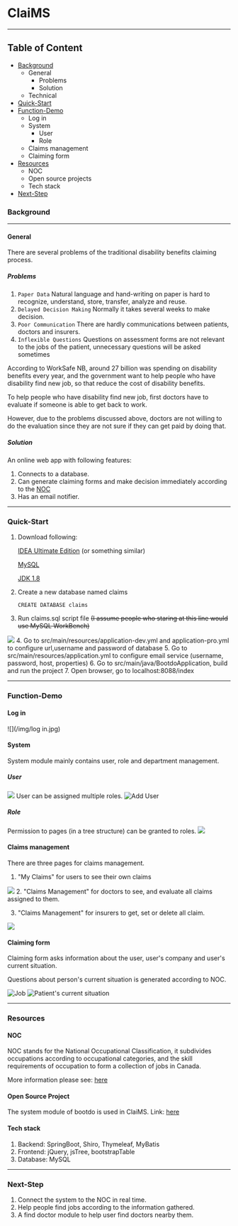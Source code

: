 # ClaiMS
***

## Table of Content
* [Background](#Background)
  * General
    *  Problems
    *  Solution
  * Technical
* [Quick-Start](#Quick-Start)
* [Function-Demo](#Function-Demo)
  * Log in
  * System
    * User
    * Role
  * Claims management
  * Claiming form
* [Resources](#Resources)
  * NOC
  * Open source projects
  * Tech stack
* [Next-Step](#Next-Step)




### Background

***

#### General
There are several problems of the traditional disability benefits claiming process.

##### Problems
1.  `Paper Data` Natural language and hand-writing on paper is hard to recognize, understand, store, transfer, analyze and reuse.
2.  `Delayed Decision Making` Normally it takes several weeks to make decision.  
3.  `Poor Communication` There are hardly communications between patients, doctors and insurers.
4.  `Inflexible Questions` Questions on assessment forms are not relevant to the jobs of the patient, unnecessary questions will be asked sometimes

According to WorkSafe NB, around 27 billion was spending on disability benefits every year,
and the government want to help people who have disability find new job, 
so that reduce the cost of disability benefits.

To help people who have disability find new job,
first doctors have to evaluate if someone is able to get back to work.

However, due to the problems discussed above, doctors are not willing to do 
the evaluation since they are not sure if they can get paid by doing that.

##### Solution
An online web app with following features:

1. Connects to a database.
2. Can generate claiming forms and make decision immediately according to the [NOC](#NOC)
3. Has an email notifier.

***

### Quick-Start

1. Download following:
   
    [IDEA Ultimate Edition](https://www.jetbrains.com/idea/download/#section=windows) (or something similar)
   
    [MySQL](https://dev.mysql.com/downloads/mysql/)

    [JDK 1.8](https://www.oracle.com/ca-en/java/technologies/javase/javase-jdk8-downloads.html)

2. Create a new database named claims 
    
   `CREATE DATABASE claims`
3. Run claims.sql script file ~~(I assume people who staring at this line would use MySQL WorkBench)~~
   
![](/img/runScript.jpg)
4. Go to src/main/resources/application-dev.yml and application-pro.yml to configure url,username and password of database
5. Go to src/main/resources/application.yml to configure email service (username, password, host, properties)
6. Go to src/main/java/BootdoApplication, build and run the project
7. Open browser, go to localhost:8088/index

***

### Function-Demo
#### Log in
![](/img/log in.jpg)
#### System
System module mainly contains user, role and department management. 
##### User
![](/img/InkeduserManagement.jpg)
User can be assigned multiple roles.
![Add User](/img/InkedAddUser.jpg)
##### Role
Permission to pages (in a tree structure) can be granted to roles. 
![](/img/permission.jpg)
#### Claims management
There are three pages for claims management.
1. "My Claims" for users to see their own claims

![](/img/userClaims.jpg)
2. "Claims Management" for doctors to see, and evaluate all claims assigned to them.

3. "Claims Management" for insurers to get, set or delete all claim.

![](/img/allClaims.jpg)

#### Claiming form
Claiming form asks information about the user, user's company and user's current situation.

Questions about person's current situation is generated according to NOC.

![Job](/img/jobInfo.jpg)
![Patient's current situation](/img/Inkedpatient'sSituation.jpg)

***

### Resources
#### NOC
NOC stands for the National Occupational Classification, it subdivides occupations 
according to occupational categories, and the skill requirements of occupation to form
a collection of jobs in Canada.

More information please see: [here](https://noc.esdc.gc.ca/)

#### Open Source Project
The system module of bootdo is used in ClaiMS. Link: [here](https://github.com/lcg0124/bootdo)

#### Tech stack
1. Backend: SpringBoot, Shiro, Thymeleaf, MyBatis
2. Frontend: jQuery, jsTree, bootstrapTable
3. Database: MySQL

***

### Next-Step
1. Connect the system to the NOC in real time.
2. Help people find jobs according to the information gathered.
3. A find doctor module to help user find doctors nearby them.
